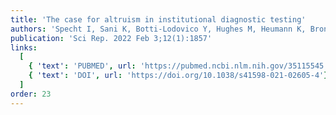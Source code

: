 ```yaml
---
title: 'The case for altruism in institutional diagnostic testing'
authors: 'Specht I, Sani K, Botti-Lodovico Y, Hughes M, Heumann K, Bronson A, Marshall J, Baron E, Parrie E, Glennon O, Fry B, Colubri A, Sabeti PC'
publication: 'Sci Rep. 2022 Feb 3;12(1):1857'
links:
  [
    { 'text': 'PUBMED', url: 'https://pubmed.ncbi.nlm.nih.gov/35115545'},
    { 'text': 'DOI', url: 'https://doi.org/10.1038/s41598-021-02605-4'},
  ]
order: 23
---
```

